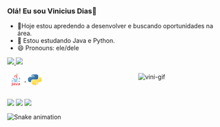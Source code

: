 ### Olá! Eu sou Vinicius Dias👋

- 🔭Hoje estou apredendo a desenvolver e buscando oportunidades na área.
- 🌱 Estou estudando Java e Python.
- 😄 Pronouns: ele/dele

 <div>
  <a href="https://github.com/vinidiiass">
  <img height="150em" src="https://github-readme-stats.vercel.app/api?username=vinidiiass&show_icons=true&theme=dracula&include_all_commits=true&count_private=true"/>
  <img height="150em" src="https://github-readme-stats.vercel.app/api/top-langs/?username=vinidiiass&layout=compact&langs_count=7&theme=dracula"/>
</div>
<div style="display: inline_block"><br>
  <img align="center" alt="Rafa-Js" height="30" width="40" src="https://raw.githubusercontent.com/devicons/devicon/master/icons/java/java-original-wordmark.svg">
  <img align="center" alt="Rafa-Python" height="30" width="40" src="https://raw.githubusercontent.com/devicons/devicon/master/icons/python/python-original.svg">
  <img align="right" alt="vini-gif" height="200" width="200" src="https://share-cdn.picrew.me/shareImg/org/202108/338224_DNRfy2ma.png">
  
</div>
  
  ##
 
<div> 
  <a href="https://instagram.com/vinidiiass" target="_blank"><img src="https://img.shields.io/badge/-Instagram-%23E4405F?style=for-the-badge&logo=instagram&logoColor=white" target="_blank"></a>
  <a href = "mailto:vinicius100.silva@gmail.com"><img src="https://img.shields.io/badge/-Gmail-%23333?style=for-the-badge&logo=gmail&logoColor=white" target="_blank"></a>
  <a href="https://www.linkedin.com/in/viniciusdiasss/" target="_blank"><img src="https://img.shields.io/badge/-LinkedIn-%230077B5?style=for-the-badge&logo=linkedin&logoColor=white" target="_blank"></a>  
</div>
 
  ![Snake animation](https://github.com/vinidiiass/vinidiiass/blob/output/github-contribution-grid-snake.svg)
 
</div>
